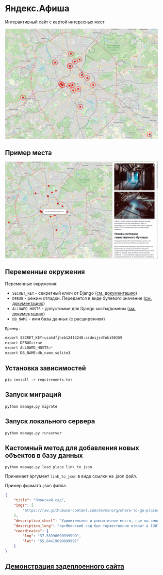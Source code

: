 # Яндекс.Афиша

Интерактивный сайт с картой интересных мест

![Пример карты.png](https://github.com/M1nZof/billboard/blob/main/screenshots/%D0%9F%D1%80%D0%B8%D0%BC%D0%B5%D1%80%20%D0%BA%D0%B0%D1%80%D1%82%D1%8B.png)

## Пример места

![Пример места.png](https://github.com/M1nZof/billboard/blob/main/screenshots/%D0%9F%D1%80%D0%B8%D0%BC%D0%B5%D1%80%20%D0%BC%D0%B5%D1%81%D1%82%D0%B0.png)

## Переменные окружения

Переменные окружения:

- `SECRET_KEY` - секретный ключ от Django ([см. документацию](https://docs.djangoproject.com/en/4.2/ref/settings/#std-setting-SECRET_KEY))
- `DEBUG` - режим отладки. Передается в виде булевого значение ([см. документацию](https://docs.djangoproject.com/en/4.2/ref/settings/#std-setting-DEBUG))
- `ALLOWED_HOSTS` - допустимые для Django хосты/домены ([см. документацию](https://docs.djangoproject.com/en/4.2/ref/settings/#allowed-hosts))
- `DB_NAME` - имя базы данных (с расширением)

`Пример:`
```python
export SECRET_KEY=usabdfjhsb12413248:asdnijsdfnbi90359
export DEBUG=true
export ALLOWED_HOSTS=*
export DB_NAME=db_name.sqlite3
```

## Установка зависимостей

```commandline
pip install -r requirements.txt
```

## Запуск миграций

```commandline
python manage.py migrate
```

## Запуск локального сервера

```commandline
python manage.py runserver
```

## Кастомный метод для добавления новых объектов в базу данных

```commandline
python manage.py load_place link_to_json
```

Принимает аргумент `link_to_json` в виде ссылки на .json файл.

Пример формата .json файла:

```json
{
    "title": "Японский сад",
    "imgs": [
        "https://raw.githubusercontent.com/devmanorg/where-to-go-places/master/media/52aea6b37037f7aab7cc82301f77e314.jpg",
    ],
    "description_short": "Удивительное и романтичное место, где вы сможете в полной мере ощутить единение человека и природы.",
    "description_long": "<p>Японский сад был торжественно открыт в 1987 году как дар Японии Советскому Союзу. Он стал живописной иллюстрацией японской культуры, в основе которой лежит идея единения человека и природы. Большое внимание в оформлении уделили символическим элементам, благодаря которым пейзаж превратится в величественное святилище, которое не терпит суеты и праздности. Здесь приятно прогуливаться по дорожкам, или, сидя напротив цветущей сакуры, размышлять о бытии, которое в этом чудесном уголке отделяется от лихорадочного московского шума и течёт в размеренном, непривычном ритме.</p><p>Японский сад открыт с конца апреля до середины октября, вход платный. Стоимость входных билетов для взрослых по вторникам, средам и пятницам — 250 рублей, для студентов и детей старше семи лет — 100 рублей, для пенсионеров — 50 рублей. По субботам и воскресеньям взрослые могут посетить сад за 300 рублей, дети — за 150 рублей, пенсионеры — за 50 рублей. С малышей до семи лет плата не взимается. По вторникам с 12:00 до 15:00 вход для пенсионеров, инвалидов и многодетных семей бесплатный. По понедельникам и четвергам сад закрыт для посетителей.</p><p>В Японском саду проводятся экскурсии для индивидуальных посетителей и групп продолжительностью 60 минут, стоимость — 500 рублей с человека. За 1500 рублей можно посетить полуторачасовую экскурсию-лекцию, посвящённую садовой культуре Японии.</p>",
    "coordinates": {
        "lng": "37.58996699999999",
        "lat": "55.84419699999997"
    }
}
```

## [Демонстрация задеплоенного сайта](http://m1nz.pythonanywhere.com/)
